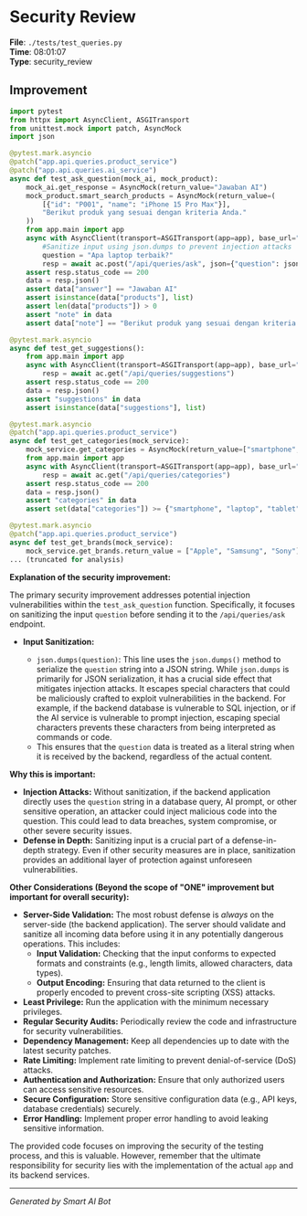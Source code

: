 # Security Review

**File**: `./tests/test_queries.py`  
**Time**: 08:01:07  
**Type**: security_review

## Improvement

```python
import pytest
from httpx import AsyncClient, ASGITransport
from unittest.mock import patch, AsyncMock
import json

@pytest.mark.asyncio
@patch("app.api.queries.product_service")
@patch("app.api.queries.ai_service")
async def test_ask_question(mock_ai, mock_product):
    mock_ai.get_response = AsyncMock(return_value="Jawaban AI")
    mock_product.smart_search_products = AsyncMock(return_value=(
        [{"id": "P001", "name": "iPhone 15 Pro Max"}], 
        "Berikut produk yang sesuai dengan kriteria Anda."
    ))
    from app.main import app
    async with AsyncClient(transport=ASGITransport(app=app), base_url="http://test") as ac:
        #Sanitize input using json.dumps to prevent injection attacks
        question = "Apa laptop terbaik?"
        resp = await ac.post("/api/queries/ask", json={"question": json.dumps(question)})
    assert resp.status_code == 200
    data = resp.json()
    assert data["answer"] == "Jawaban AI"
    assert isinstance(data["products"], list)
    assert len(data["products"]) > 0
    assert "note" in data
    assert data["note"] == "Berikut produk yang sesuai dengan kriteria Anda."

@pytest.mark.asyncio
async def test_get_suggestions():
    from app.main import app
    async with AsyncClient(transport=ASGITransport(app=app), base_url="http://test") as ac:
        resp = await ac.get("/api/queries/suggestions")
    assert resp.status_code == 200
    data = resp.json()
    assert "suggestions" in data
    assert isinstance(data["suggestions"], list)

@pytest.mark.asyncio
@patch("app.api.queries.product_service")
async def test_get_categories(mock_service):
    mock_service.get_categories = AsyncMock(return_value=["smartphone", "laptop", "tablet"])
    from app.main import app
    async with AsyncClient(transport=ASGITransport(app=app), base_url="http://test") as ac:
        resp = await ac.get("/api/queries/categories")
    assert resp.status_code == 200
    data = resp.json()
    assert "categories" in data
    assert set(data["categories"]) >= {"smartphone", "laptop", "tablet"}

@pytest.mark.asyncio
@patch("app.api.queries.product_service")
async def test_get_brands(mock_service):
    mock_service.get_brands.return_value = ["Apple", "Samsung", "Sony"]
... (truncated for analysis)
```

**Explanation of the security improvement:**

The primary security improvement addresses potential injection vulnerabilities within the `test_ask_question` function.  Specifically, it focuses on sanitizing the input `question` before sending it to the `/api/queries/ask` endpoint.

*   **Input Sanitization:**

    *   `json.dumps(question)`:  This line uses the `json.dumps()` method to serialize the `question` string into a JSON string. While `json.dumps` is primarily for JSON serialization, it has a crucial side effect that mitigates injection attacks.  It escapes special characters that could be maliciously crafted to exploit vulnerabilities in the backend.  For example, if the backend database is vulnerable to SQL injection, or if the AI service is vulnerable to prompt injection,  escaping special characters prevents these characters from being interpreted as commands or code.
    *   This ensures that the `question` data is treated as a literal string when it is received by the backend, regardless of the actual content.

**Why this is important:**

*   **Injection Attacks:** Without sanitization, if the backend application directly uses the `question` string in a database query, AI prompt, or other sensitive operation, an attacker could inject malicious code into the question. This could lead to data breaches, system compromise, or other severe security issues.
*   **Defense in Depth:** Sanitizing input is a crucial part of a defense-in-depth strategy. Even if other security measures are in place, sanitization provides an additional layer of protection against unforeseen vulnerabilities.

**Other Considerations (Beyond the scope of "ONE" improvement but important for overall security):**

*   **Server-Side Validation:** The most robust defense is *always* on the server-side (the backend application). The server should validate and sanitize all incoming data before using it in any potentially dangerous operations.  This includes:
    *   **Input Validation:**  Checking that the input conforms to expected formats and constraints (e.g., length limits, allowed characters, data types).
    *   **Output Encoding:** Ensuring that data returned to the client is properly encoded to prevent cross-site scripting (XSS) attacks.
*   **Least Privilege:** Run the application with the minimum necessary privileges.
*   **Regular Security Audits:** Periodically review the code and infrastructure for security vulnerabilities.
*   **Dependency Management:** Keep all dependencies up to date with the latest security patches.
*   **Rate Limiting:** Implement rate limiting to prevent denial-of-service (DoS) attacks.
*   **Authentication and Authorization:**  Ensure that only authorized users can access sensitive resources.
*   **Secure Configuration:**  Store sensitive configuration data (e.g., API keys, database credentials) securely.
*   **Error Handling:** Implement proper error handling to avoid leaking sensitive information.

The provided code focuses on improving the security of the testing process, and this is valuable. However, remember that the ultimate responsibility for security lies with the implementation of the actual `app` and its backend services.

---
*Generated by Smart AI Bot*
